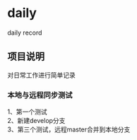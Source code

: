 # daily
daily record

## 项目说明
对日常工作进行简单记录

### 本地与远程同步测试
1、第一个测试<br>
2、新建develop分支<br>
3、第三个测试，远程master合并到本地分支
